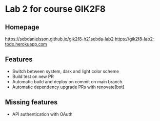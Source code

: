 # Lab 2 for course GIK2F8

## Homepage

<https://sebdanielsson.github.io/gik2f8-h21sebda-lab2>
<https://gik2f8-lab2-todo.herokuapp.com>

## Features

* Switch between system, dark and light color scheme
* Build test on new PR
* Automatic build and deploy on commit on main branch
* Automatic dependency upgrade PRs with renovate[bot]

## Missing features

* API authentication with OAuth

